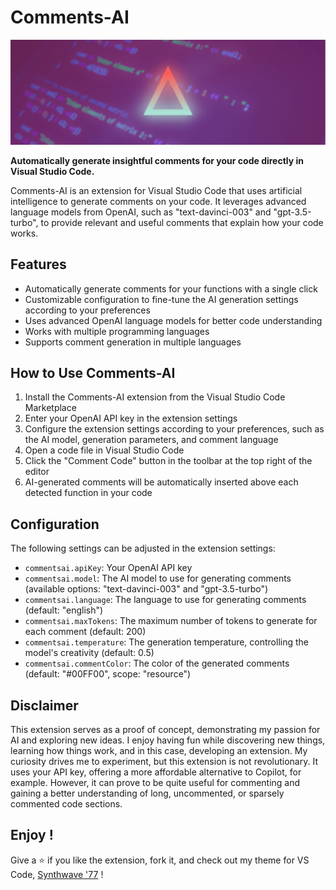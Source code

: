 # Comments-AI

![Comments-AI Banner](./banner.png)

**Automatically generate insightful comments for your code directly in Visual Studio Code.**

Comments-AI is an extension for Visual Studio Code that uses artificial intelligence to generate comments on your code. It leverages advanced language models from OpenAI, such as "text-davinci-003" and "gpt-3.5-turbo", to provide relevant and useful comments that explain how your code works.

## Features

- Automatically generate comments for your functions with a single click
- Customizable configuration to fine-tune the AI generation settings according to your preferences
- Uses advanced OpenAI language models for better code understanding
- Works with multiple programming languages
- Supports comment generation in multiple languages

## How to Use Comments-AI

1. Install the Comments-AI extension from the Visual Studio Code Marketplace
2. Enter your OpenAI API key in the extension settings
3. Configure the extension settings according to your preferences, such as the AI model, generation parameters, and comment language
4. Open a code file in Visual Studio Code
5. Click the "Comment Code" button in the toolbar at the top right of the editor
6. AI-generated comments will be automatically inserted above each detected function in your code

## Configuration

The following settings can be adjusted in the extension settings:

- `commentsai.apiKey`: Your OpenAI API key
- `commentsai.model`: The AI model to use for generating comments (available options: "text-davinci-003" and "gpt-3.5-turbo")
- `commentsai.language`: The language to use for generating comments (default: "english")
- `commentsai.maxTokens`: The maximum number of tokens to generate for each comment (default: 200)
- `commentsai.temperature`: The generation temperature, controlling the model's creativity (default: 0.5)
- `commentsai.commentColor`: The color of the generated comments (default: "#00FF00", scope: "resource")

## Disclaimer

This extension serves as a proof of concept, demonstrating my passion for AI and exploring new ideas. I enjoy having fun while discovering new things, learning how things work, and in this case, developing an extension. My curiosity drives me to experiment, but this extension is not revolutionary. It uses your API key, offering a more affordable alternative to Copilot, for example. However, it can prove to be quite useful for commenting and gaining a better understanding of long, uncommented, or sparsely commented code sections.

## Enjoy !

Give a ⭐️ if you like the extension, fork it, and check out my theme for VS Code, [Synthwave '77](https://github.com/SBigz/Synthwave-2077) !
